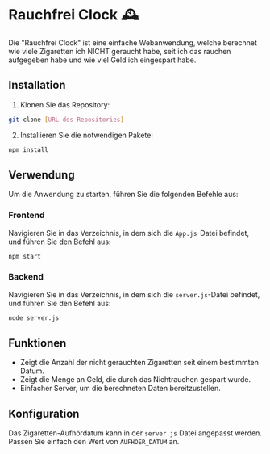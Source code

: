 # Rauchfrei Clock 🕰️

Die "Rauchfrei Clock" ist eine einfache Webanwendung, welche berechnet wie viele Zigaretten ich NICHT geraucht habe, seit ich das rauchen aufgegeben habe und wie viel Geld ich eingespart habe.

## Installation

1. Klonen Sie das Repository:
```bash
git clone [URL-des-Repositories]
```

2. Installieren Sie die notwendigen Pakete:
```bash
npm install
```

## Verwendung

Um die Anwendung zu starten, führen Sie die folgenden Befehle aus:

### Frontend

Navigieren Sie in das Verzeichnis, in dem sich die `App.js`-Datei befindet, und führen Sie den Befehl aus:
```bash
npm start
```

### Backend

Navigieren Sie in das Verzeichnis, in dem sich die `server.js`-Datei befindet, und führen Sie den Befehl aus:
```bash
node server.js
```

## Funktionen

- Zeigt die Anzahl der nicht gerauchten Zigaretten seit einem bestimmten Datum.
- Zeigt die Menge an Geld, die durch das Nichtrauchen gespart wurde.
- Einfacher Server, um die berechneten Daten bereitzustellen.

## Konfiguration

Das Zigaretten-Aufhördatum kann in der `server.js` Datei angepasst werden. Passen Sie einfach den Wert von `AUFHOER_DATUM` an.

